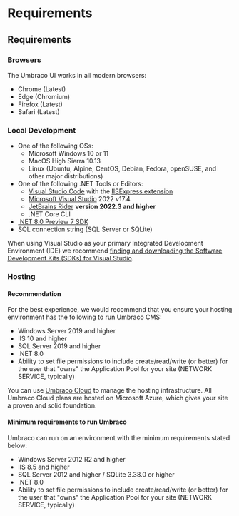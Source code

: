 # Requirements

## Requirements

### Browsers <a href="#browsers" id="browsers"></a>

The Umbraco UI works in all modern browsers:

* Chrome (Latest)
* Edge (Chromium)
* Firefox (Latest)
* Safari (Latest)

### Local Development <a href="#local-development" id="local-development"></a>

* One of the following OSs:
  * Microsoft Windows 10 or 11
  * MacOS High Sierra 10.13
  * Linux (Ubuntu, Alpine, CentOS, Debian, Fedora, openSUSE, and other major distributions)
* One of the following .NET Tools or Editors:
  * ​[Visual Studio Code](https://code.visualstudio.com/) with the [IISExpress extension](https://marketplace.visualstudio.com/items?itemName=warren-buckley.iis-express)​
  * ​[Microsoft Visual Studio](https://www.visualstudio.com/) 2022 v17.4
  * ​[JetBrains Rider](https://www.jetbrains.com/rider) **version 2022.3 and higher**
  * .NET Core CLI
* [.NET 8.0 Preview 7 SDK](https://dotnet.microsoft.com/en-us/download/dotnet/8.0)
* SQL connection string (SQL Server or SQLite)

When using Visual Studio as your primary Integrated Development Environment (IDE) we recommend [finding and downloading the Software Development Kits (SDKs) for Visual Studio](https://dotnet.microsoft.com/en-us/download/visual-studio-sdks).

### Hosting <a href="#hosting" id="hosting"></a>

#### Recommendation <a href="#recommendation" id="recommendation"></a>

For the best experience, we would recommend that you ensure your hosting environment has the following to run Umbraco CMS:

* Windows Server 2019 and higher
* IIS 10 and higher
* SQL Server 2019 and higher
* .NET 8.0
* Ability to set file permissions to include create/read/write (or better) for the user that "owns" the Application Pool for your site (NETWORK SERVICE, typically)

You can use [Umbraco Cloud](https://umbraco.com/products/umbraco-cloud/) to manage the hosting infrastructure. All Umbraco Cloud plans are hosted on Microsoft Azure, which gives your site a proven and solid foundation.

#### Minimum requirements to run Umbraco <a href="#minimum-requirements-to-run-umbraco" id="minimum-requirements-to-run-umbraco"></a>

Umbraco can run on an environment with the minimum requirements stated below:

* Windows Server 2012 R2 and higher
* IIS 8.5 and higher
* SQL Server 2012 and higher / SQLite 3.38.0 or higher
* .NET 8.0
* Ability to set file permissions to include create/read/write (or better) for the user that "owns" the Application Pool for your site (NETWORK SERVICE, typically)
